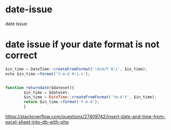 # date-issue
date issue

# date issue if your date format is not correct

```js
$in_time = DateTime::createFromFormat('!d/m/Y H:i', $in_time);
echo $in_time->format('Y-m-d H:i:s');


function returndate($dateset){
		$in_time = $dateset;
		$in_time = DateTime::createFromFormat('!m-d-Y', $in_time);
		return $in_time->format('Y-m-d');
		}
```
https://stackoverflow.com/questions/27409742/insert-date-and-time-from-excel-sheet-into-db-with-php

